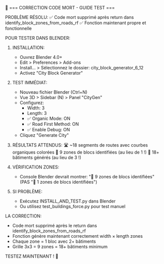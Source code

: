 🔧 === CORRECTION CODE MORT - GUIDE TEST ===

PROBLÈME RÉSOLU:
✅ Code mort supprimé après return dans identify_block_zones_from_roads_rf
✅ Fonction maintenant propre et fonctionnelle

POUR TESTER DANS BLENDER:

1. INSTALLATION:
   - Ouvrez Blender 4.0+
   - Edit > Preferences > Add-ons
   - Install... > Sélectionnez le dossier: city_block_generator_6_12
   - Activez "City Block Generator"

2. TEST IMMÉDIAT:
   - Nouveau fichier Blender (Ctrl+N)
   - Vue 3D > Sidebar (N) > Panel "CityGen"
   - Configurez:
     * Width: 3
     * Length: 3  
     * ✅ Organic Mode: ON
     * ✅ Road First Method: ON
     * ✅ Enable Debug: ON
   - Cliquez "Generate City"

3. RÉSULTATS ATTENDUS:
   🛣️ ~18 segments de routes avec courbes organiques colorées
   📐 9 zones de blocs identifiées (au lieu de 1 !)
   🏢 18+ bâtiments générés (au lieu de 3 !)

4. VÉRIFICATION ZONES:
   - Console Blender devrait montrer:
     "📐 9 zones de blocs identifiées" 
     (PAS "📐 1 zones de blocs identifiées")

5. SI PROBLÈME:
   - Exécutez INSTALL_AND_TEST.py dans Blender
   - Ou utilisez test_buildings_force.py pour test manuel

LA CORRECTION:
- Code mort supprimé après le return dans identify_block_zones_from_roads_rf
- Fonction génère maintenant correctement width × length zones
- Chaque zone = 1 bloc avec 2+ bâtiments
- Grille 3x3 = 9 zones = 18+ bâtiments minimum

TESTEZ MAINTENANT ! 🚀
